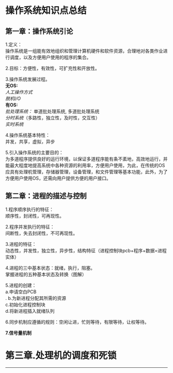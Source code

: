 操作系统知识点总结
==
**第一章：操作系统引论**
----
      
1.定义：</br>
操作系统是一组能有效地组织和管理计算机硬件和软件资源，合理地对各类作业进行调度，以及方便用户使用的程序的集合。</br>
    
2.目标：方便性，有效性，可扩充性和开放性。</br>
  
3.操作系统发展过程。</br>
**无OS:**</br>
*人工操作方式*</br>
*脱机I/O*</br>
**有OS:**</br>
*批处理系统：*
单道批处理系统,
多道批处理系统</br>
*分时系统*（多路性，独立性，及时性，交互性）</br>
*实时系统*</br>

4.操作系统基本特性：</br>
并发，共享，虚拟，异步</br>

5.引入操作系统的主要目的：</br>
为多道程序提供良好的运行环境，以保证多道程序能有条不紊地，高效地运行，并能最大程度地提高系统中各种资源的利用率，方便用户使用，为此，在传统的OS应具有处理机管理，存储器管理，设备管理，和文件管理等基本功能，此外，为了方便用户使用OS，还需向用户提供方便的用户接口。</br>

**第二章：进程的描述与控制**
----
1.程序顺序执行的特征：</br>
顺序性，封闭性，可再现性。

2.程序并发执行的特征：</br>
间断性，失去封闭性，不可再现性。

3.进程的特征：</br>
动态性，并发性，独立性，异步性，结构特征（进程控制块pcb+程序+数据=进程实体）

4.进程的三中基本状态：就绪，执行，阻塞。</br>
掌握进程的五种基本状态及转换（图解）

5.进程的创建：</br>
a.申请空白PCB</br>.
b.为新进程分配其所需的资源</br>
c.初始化进程控制块</br>
d.将新进程插入就绪队列

6.同步机制应遵循的规则：空闲让进，忙则等待，有限等待，让权等待。

**7.信号量机制**

# 第三章.处理机的调度和死锁
------



































